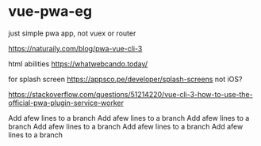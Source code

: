 # vue-pwa-eg

just simple pwa app, not vuex or router

https://naturaily.com/blog/pwa-vue-cli-3

html abilities
https://whatwebcando.today/

for splash screen
https://appsco.pe/developer/splash-screens
not iOS?

https://stackoverflow.com/questions/51214220/vue-cli-3-how-to-use-the-official-pwa-plugin-service-worker


Add afew lines to a branch
Add afew lines to a branch
Add afew lines to a branch
Add afew lines to a branch
Add afew lines to a branch
Add afew lines to a branch